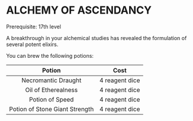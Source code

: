 # ALCHEMY OF ASCENDANCY

Prerequisite: 17th level

A breakthrough in your alchemical studies has revealed the formulation of several potent elixirs.

You can brew the following potions:

| Potion                          | Cost           |
| :-----------------------------: | :------------: |
| Necromantic Draught             | 4 reagent dice |
| Oil of Etherealness             | 4 reagent dice |
| Potion of Speed                 | 4 reagent dice |
| Potion of Stone Giant Strength  | 4 reagent dice |